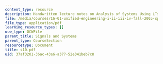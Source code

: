 ```yaml
---
content_type: resource
description: Handwritten lecture notes on Analysis of Systems Using LTs.
file: /media/courses/16-01-unified-engineering-i-ii-iii-iv-fall-2005-spring-2006/37af320136ac43a6a37752e341beb7c8_s10.pdf
file_type: application/pdf
learning_resource_types: []
ocw_type: OCWFile
parent_title: Signals and Systems
parent_type: CourseSection
resourcetype: Document
title: s10.pdf
uid: 37af3201-36ac-43a6-a377-52e341beb7c8
---
```

